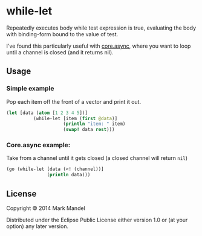 # while-let

Repeatedly executes body while test expression is true, evaluating the body with binding-form bound to the value of test.

I've found this particularly useful with [core.async](https://github.com/clojure/core.async), where you want to loop
until a channel is closed (and it returns nil).

## Usage

### Simple example

Pop each item off the front of a vector and print it out.

```clojure
(let [data (atom [1 2 3 4 5])]
          (while-let [item (first @data)]
                     (println "item: " item)
                     (swap! data rest)))
```

### Core.async example:

Take from a channel until it gets closed (a closed channel will return `nil`)

```clojure
(go (while-let [data (<! (channel))]
               (println data)))
```

## License

Copyright © 2014 Mark Mandel

Distributed under the Eclipse Public License either version 1.0 or (at
your option) any later version.

